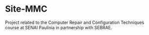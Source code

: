 # Site-MMC
Project related to the Computer Repair and Configuration Techniques course at SENAI Paulínia in partnership with SEBRAE.
